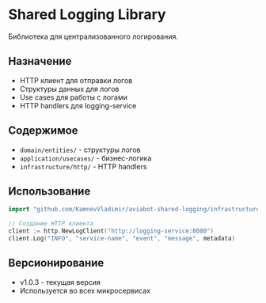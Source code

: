 # Shared Logging Library

Библиотека для централизованного логирования.

## Назначение

- HTTP клиент для отправки логов
- Структуры данных для логов
- Use cases для работы с логами
- HTTP handlers для logging-service

## Содержимое

- `domain/entities/` - структуры логов
- `application/usecases/` - бизнес-логика
- `infrastructure/http/` - HTTP handlers

## Использование

```go
import "github.com/KamnevVladimir/aviabot-shared-logging/infrastructure/http"

// Создание HTTP клиента
client := http.NewLogClient("http://logging-service:8080")
client.Log("INFO", "service-name", "event", "message", metadata)
```

## Версионирование

- v1.0.3 - текущая версия
- Используется во всех микросервисах
